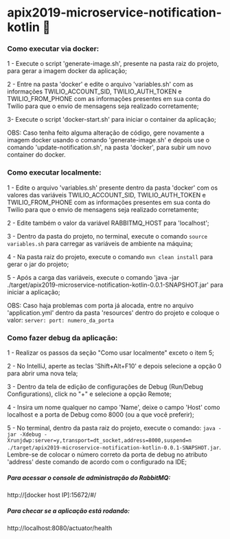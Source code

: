 # apix2019-microservice-notification-kotlin :iphone:

### Como executar via docker:

1 - Execute o script 'generate-image.sh', presente na pasta raiz do projeto, para gerar a imagem docker da aplicação;

2 - Entre na pasta 'docker' e edite o arquivo 'variables.sh' com as informações TWILIO_ACCOUNT_SID, TWILIO_AUTH_TOKEN e TWILIO_FROM_PHONE com as informações presentes em sua conta do Twilio para que o envio de mensagens seja realizado corretamente;

3- Execute o script 'docker-start.sh' para iniciar o container da aplicação;

OBS: Caso tenha feito alguma alteração de código, gere novamente a imagem docker usando o comando 'generate-image.sh' e depois use o comando 'update-notification.sh', na pasta 'docker', para subir um novo container do docker. 

### Como executar localmente:

1 - Edite o arquivo 'variables.sh' presente dentro da pasta 'docker' com os valores das variáveis TWILIO_ACCOUNT_SID, TWILIO_AUTH_TOKEN e TWILIO_FROM_PHONE com as informações presentes em sua conta do Twilio para que o envio de mensagens seja realizado corretamente;

2 - Edite também o valor da variável RABBITMQ_HOST para 'localhost';

3 - Dentro da pasta do projeto, no terminal, execute o comando `source variables.sh` para carregar as variáveis de ambiente na máquina;

4 - Na pasta raiz do projeto, execute o comando `mvn clean install` para gerar o jar do projeto;

5 - Após a carga das variáveis, execute o comando 'java -jar ./target/apix2019-microservice-notification-kotlin-0.0.1-SNAPSHOT.jar' para iniciar a aplicação;

OBS: Caso haja problemas com porta já alocada, entre no arquivo 'application.yml' dentro da pasta 'resources' dentro do projeto e coloque o valor: 
`server:
    port: numero_da_porta`

### Como fazer debug da aplicação:

1 - Realizar os passos da seção "Como usar localmente" exceto o item 5;

2 - No IntelliJ, aperte as teclas 'Shift+Alt+F10' e depois selecione a opção 0 para abrir uma nova tela;

3 - Dentro da tela de edição de configurações de Debug (Run/Debug Configurations), click no "+" e selecione a opção Remote;

4 - Insira um nome qualquer no campo 'Name', deixe o campo 'Host' como localhost e a porta de Debug como 8000 (ou a que você preferir);

5 - No terminal, dentro da pasta raiz do projeto, execute o comando:
`java -jar -Xdebug -Xrunjdwp:server=y,transport=dt_socket,address=8000,suspend=n ./target/apix2019-microservice-notification-kotlin-0.0.1-SNAPSHOT.jar`. Lembre-se de colocar o número correto da porta de debug no atributo 'address' deste comando de acordo com o configurado na IDE;

##### Para acessar o console de administração do RabbitMQ:
http://[docker host IP]:15672/#/

##### Para checar se a aplicação está rodando:
http://localhost:8080/actuator/health

